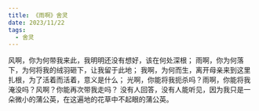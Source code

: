 ```yaml
---
title: 《雨啊》舍灵
date: 2023/11/22
tags:
  - 舍灵
---
```

风啊，你为何带我来此，我明明还没有想好，该在何处深根；
雨啊，你为何落下，为何将我的绒羽砸下，让我留于此地；
我啊，为何而生，离开母亲来到这里扎根，为了活着而活着，意义是什么；
光啊，你能将我扼杀吗？雨啊，你能将我淹没吗？风啊？你能再次带我走吗？
没有人回答，没有人能听见，因为我只是一朵微小的蒲公英，在这遍地的花草中不起眼的蒲公英。
